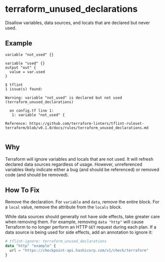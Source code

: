 # terraform_unused_declarations

Disallow variables, data sources, and locals that are declared but never used.

## Example

```hcl
variable "not_used" {}

variable "used" {}
output "out" {
  value = var.used
}
```

```
$ tflint
1 issue(s) found:

Warning: variable "not_used" is declared but not used (terraform_unused_declarations)

  on config.tf line 1:
   1: variable "not_used" {

Reference: https://github.com/terraform-linters/tflint-ruleset-terraform/blob/v0.1.0/docs/rules/terraform_unused_declarations.md
 
```

## Why

Terraform will ignore variables and locals that are not used. It will refresh declared data sources regardless of usage. However, unreferenced variables likely indicate either a bug (and should be referenced) or removed code (and should be removed).

## How To Fix

Remove the declaration. For `variable` and `data`, remove the entire block. For a `local` value, remove the attribute from the `locals` block.

While data sources should generally not have side effects, take greater care when removing them. For example, removing `data "http"` will cause Terraform to no longer perform an HTTP `GET` request during each plan. If a data source is being used for side effects, add an annotation to ignore it:

```tf
# tflint-ignore: terraform_unused_declarations
data "http" "example" {
  url = "https://checkpoint-api.hashicorp.com/v1/check/terraform"
}
```
